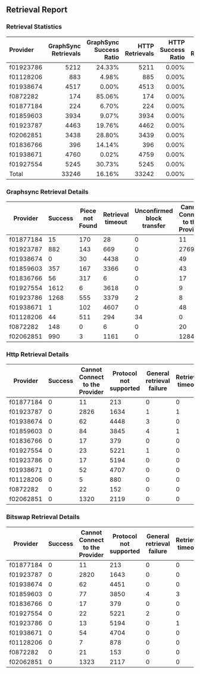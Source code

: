 ## Retrieval Report
### Retrieval Statistics
| Provider  | GraphSync Retrievals | GraphSync Success Ratio | HTTP Retrievals | HTTP Success Ratio | Bitswap Retrievals | Bitswap Success Ratio |
| :-------- | -------------------: | ----------------------: | --------------: | -----------------: | -----------------: | --------------------: |
| f01923786 |                 5212 |                  24.33% |            5211 |              0.00% |               5208 |                 0.00% |
| f01128206 |                  883 |                   4.98% |             885 |              0.00% |                885 |                 0.00% |
| f01938674 |                 4517 |                   0.00% |            4513 |              0.00% |               4513 |                 0.00% |
| f0872282  |                  174 |                  85.06% |             174 |              0.00% |                174 |                 0.00% |
| f01877184 |                  224 |                   6.70% |             224 |              0.00% |                224 |                 0.00% |
| f01859603 |                 3934 |                   9.07% |            3934 |              0.00% |               3934 |                 0.00% |
| f01923787 |                 4463 |                  19.76% |            4462 |              0.00% |               4463 |                 0.00% |
| f02062851 |                 3438 |                  28.80% |            3439 |              0.00% |               3440 |                 0.00% |
| f01836766 |                  396 |                  14.14% |             396 |              0.00% |                396 |                 0.00% |
| f01938671 |                 4760 |                   0.02% |            4759 |              0.00% |               4758 |                 0.00% |
| f01927554 |                 5245 |                  30.73% |            5245 |              0.00% |               5245 |                 0.00% |
| Total     |                33246 |                  16.16% |           33242 |              0.00% |              33240 |                 0.00% |

### Graphsync Retrieval Details
| Provider  | Success | Piece not Found | Retrieval timeout | Unconfirmed block transfer | Cannot Connect to the Provider | General retrieval failure |
| --------- | ------- | --------------- | ----------------- | -------------------------- | ------------------------------ | ------------------------- |
| f01877184 | 15      | 170             | 28                | 0                          | 11                             | 0                         |
| f01923787 | 882     | 143             | 669               | 0                          | 2769                           | 0                         |
| f01938674 | 0       | 30              | 4438              | 0                          | 49                             | 0                         |
| f01859603 | 357     | 167             | 3366              | 0                          | 43                             | 1                         |
| f01836766 | 56      | 317             | 6                 | 0                          | 17                             | 0                         |
| f01927554 | 1612    | 6               | 3618              | 0                          | 9                              | 0                         |
| f01923786 | 1268    | 555             | 3379              | 2                          | 8                              | 0                         |
| f01938671 | 1       | 102             | 4607              | 0                          | 48                             | 2                         |
| f01128206 | 44      | 511             | 294               | 34                         | 0                              | 0                         |
| f0872282  | 148     | 0               | 6                 | 0                          | 20                             | 0                         |
| f02062851 | 990     | 3               | 1161              | 0                          | 1284                           | 0                         |

### Http Retrieval Details
| Provider  | Success | Cannot Connect to the Provider | Protocol not supported | General retrieval failure | Retrieval timeout |
| --------- | ------- | ------------------------------ | ---------------------- | ------------------------- | ----------------- |
| f01877184 | 0       | 11                             | 213                    | 0                         | 0                 |
| f01923787 | 0       | 2826                           | 1634                   | 1                         | 1                 |
| f01938674 | 0       | 62                             | 4448                   | 3                         | 0                 |
| f01859603 | 0       | 84                             | 3845                   | 4                         | 1                 |
| f01836766 | 0       | 17                             | 379                    | 0                         | 0                 |
| f01927554 | 0       | 23                             | 5221                   | 1                         | 0                 |
| f01923786 | 0       | 17                             | 5194                   | 0                         | 0                 |
| f01938671 | 0       | 52                             | 4707                   | 0                         | 0                 |
| f01128206 | 0       | 5                              | 880                    | 0                         | 0                 |
| f0872282  | 0       | 22                             | 152                    | 0                         | 0                 |
| f02062851 | 0       | 1320                           | 2119                   | 0                         | 0                 |

### Bitswap Retrieval Details
| Provider  | Success | Cannot Connect to the Provider | Protocol not supported | General retrieval failure | Retrieval timeout |
| --------- | ------- | ------------------------------ | ---------------------- | ------------------------- | ----------------- |
| f01877184 | 0       | 11                             | 213                    | 0                         | 0                 |
| f01923787 | 0       | 2820                           | 1643                   | 0                         | 0                 |
| f01938674 | 0       | 62                             | 4451                   | 0                         | 0                 |
| f01859603 | 0       | 77                             | 3850                   | 4                         | 3                 |
| f01836766 | 0       | 17                             | 379                    | 0                         | 0                 |
| f01927554 | 0       | 22                             | 5221                   | 2                         | 0                 |
| f01923786 | 0       | 13                             | 5194                   | 0                         | 1                 |
| f01938671 | 0       | 54                             | 4704                   | 0                         | 0                 |
| f01128206 | 0       | 7                              | 878                    | 0                         | 0                 |
| f0872282  | 0       | 21                             | 153                    | 0                         | 0                 |
| f02062851 | 0       | 1323                           | 2117                   | 0                         | 0                 |
